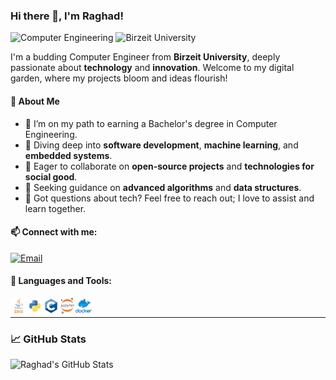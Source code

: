 ### Hi there 👋, I'm Raghad!

<!--
**raghadafghani/raghadafghani** is a ✨ _special_ ✨ repository because its `README.md` (this file) appears on your GitHub profile.
-->

![Computer Engineering](https://img.shields.io/badge/Computer_Engineering-Student-blue?style=for-the-badge&logo=appveyor)
![Birzeit University](https://img.shields.io/badge/Birzeit_University-Proud_Student-orange?style=for-the-badge&logo=appveyor)

I'm a budding Computer Engineer from **Birzeit University**, deeply passionate about **technology** and **innovation**. Welcome to my digital garden, where my projects bloom and ideas flourish!

#### 🌟 About Me

- 🔭 I’m on my path to earning a Bachelor's degree in Computer Engineering.
- 🌱 Diving deep into **software development**, **machine learning**, and **embedded systems**.
- 👯 Eager to collaborate on **open-source projects** and **technologies for social good**.
- 🤔 Seeking guidance on **advanced algorithms** and **data structures**.
- 💬 Got questions about tech? Feel free to reach out; I love to assist and learn together.

#### 📫 Connect with me:

<a href="mailto:raghadafghani2001@gmail.com"><img alt="Email" src="https://img.shields.io/badge/Email-D14836?style=for-the-badge&logo=gmail&logoColor=white" /></a>

#### 💼 Languages and Tools:

<img align="left" alt="Java" width="26px" src="https://raw.githubusercontent.com/github/explore/main/topics/java/java.png" />
<img align="left" alt="Python" width="26px" src="https://raw.githubusercontent.com/github/explore/main/topics/python/python.png" />
<img align="left" alt="C Programming" width="26px" src="https://raw.githubusercontent.com/github/explore/main/topics/c/c.png" />
<img align="left" alt="Jupyter Notebook" width="26px" src="https://raw.githubusercontent.com/github/explore/main/topics/jupyter-notebook/jupyter-notebook.png" />
<img align="left" alt="Docker" width="26px" src="https://raw.githubusercontent.com/github/explore/main/topics/docker/docker.png" />

<br/>

---

### 📈 GitHub Stats

![Raghad's GitHub Stats](https://github-readme-stats.vercel.app/api?username=raghadafghani&show_icons=true&theme=radical)

